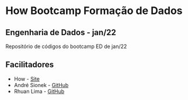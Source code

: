 # How Bootcamp Formação de Dados

## Engenharia de Dados - jan/22

Repositório de códigos do bootcamp ED de jan/22

## Facilitadores

* How - [Site](https://howedu.com.br/)
* André Sionek - [GitHub](https://github.com/andresionek91)
* Rhuan Lima - [GitHub](https://github.com/rhuanlima)

